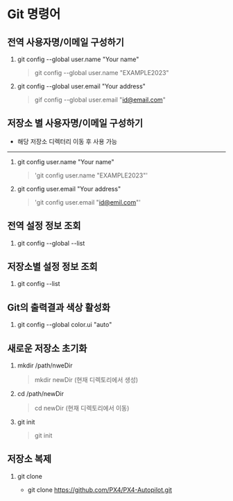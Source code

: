 Git 명령어
=========

전역 사용자명/이메일 구성하기
--------------------------
1. git config --global user.name "Your name"
    > git config --global user.name "EXAMPLE2023"

2. git config --global user.email "Your address"
    > gif config --global user.email "id@email.com"

저장소 별 사용자명/이메일 구성하기
-------------------------------
* 해당 저장소 디렉터리 이동 후 사용 가능
-------------------------------
1. git config user.name "Your name" 
    > 'git config user.name "EXAMPLE2023"'

2. git config user.email "Your address"
    > 'git config user.email "id@emil.com"'
    
전역 설정 정보 조회
-----------------
1. git config --global --list

저장소별 설정 정보 조회
---------------------
1. git config --list

Git의 출력결과 색상 활성화
------------------------
1. git config --global color.ui "auto"

새로운 저장소 초기화
------------------
1. mkdir /path/nweDir
    > mkdir newDir (현재 디렉토리에서 생성)
2. cd /path/newDir
    > cd newDir (현재 디렉토리에서 이동)
3. git init
    > git init

저장소 복제
----------
1. git clone <target url>
    * git clone https://github.com/PX4/PX4-Autopilot.git

